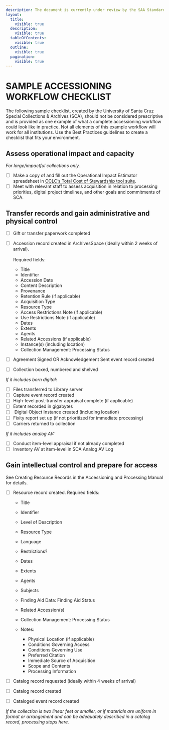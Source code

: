 ```yaml
---
description: The document is currently under review by the SAA Standards Committee.
layout:
  title:
    visible: true
  description:
    visible: true
  tableOfContents:
    visible: true
  outline:
    visible: true
  pagination:
    visible: true
---
```


# SAMPLE ACCESSIONING WORKFLOW CHECKLIST

The following sample checklist, created by the University of Santa Cruz Special Collections & Archives (SCA), should not be considered prescriptive and is provided as one example of what a complete accessioning workflow could look like in practice. Not all elements of this example workflow will work for all institutions. Use the Best Practices guidelines to create a checklist that fits your environment.

## Assess operational impact and capacity

_For large/impactful collections only._

* [ ] Make a copy of and fill out the Operational Impact Estimator spreadsheet in [OCLC’s Total Cost of Stewardship tool suite](https://www.oclc.org/research/publications/2021/oclcresearch-total-cost-of-stewardship-tools-suite.html).
* [ ] Meet with relevant staff to assess acquisition in relation to processing priorities, digital project timelines, and other goals and commitments of SCA.

## Transfer records and gain administrative and physical control

* [ ] Gift or transfer paperwork completed
*   [ ] Accession record created in ArchivesSpace (ideally within 2 weeks of arrival).\
    \
    Required fields:

    * Title
    * Identifier
    * Accession Date
    * Content Description
    * Provenance
    * Retention Rule (if applicable)
    * Acquisition Type
    * Resource Type
    * Access Restrictions Note (if applicable)
    * Use Restrictions Note (if applicable)
    * Dates
    * Extents
    * Agents
    * Related Accessions (if applicable)
    * Instance(s) (including location)
    * Collection Management: Processing Status


* [ ] Agreement Signed OR Acknowledgement Sent event record created
* [ ] Collection boxed, numbered and shelved

_If it includes born digital:_

* [ ] Files transferred to Library server
* [ ] Capture event record created
* [ ] High-level post-transfer appraisal complete (if applicable)
* [ ] Extent recorded in gigabytes
* [ ] &#x20;Digital Object Instance created (including location)
* [ ] Fixity report set up (if not prioritized for immediate processing)
* [ ] Carriers returned to collection

_If it includes analog AV:_

* [ ] Conduct item-level appraisal if not already completed
* [ ] Inventory AV at item-level in SCA Analog AV Log

## Gain intellectual control and prepare for access

See Creating Resource Records in the Accessioning and Processing Manual for details.

* [ ] Resource record created. Required fields:
  * Title
  * Identifier
  * Level of Description
  * Resource Type
  * Language
  * Restrictions?
  * Dates
  * Extents
  * Agents
  * Subjects
  * Finding Aid Data: Finding Aid Status
  * Related Accession(s)
  * Collection Management: Processing Status
  *   Notes:

      * Physical Location (if applicable)
      * Conditions Governing Access
      * Conditions Governing Use
      * Preferred Citation
      * Immediate Source of Acquisition
      * Scope and Contents
      * Processing Information


* [ ] Catalog record requested (ideally within 4 weeks of arrival)
* [ ] Catalog record created
* [ ] Cataloged event record created

_If the collection is two linear feet or smaller, or if materials are uniform in format or arrangement and can be adequately described in a catalog record, processing stops here._
